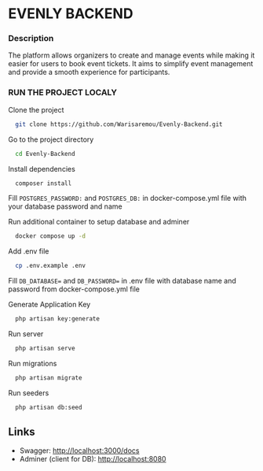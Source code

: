 # EVENLY BACKEND

### Description

The platform allows organizers to create and manage events while making it easier for users to book event tickets. It aims to simplify event management and provide a smooth experience for participants.

### RUN THE PROJECT LOCALY

Clone the project

```bash
  git clone https://github.com/Warisaremou/Evenly-Backend.git
```

Go to the project directory

```bash
  cd Evenly-Backend
```

Install dependencies

```bash
  composer install
```

Fill `POSTGRES_PASSWORD:` and `POSTGRES_DB:` in docker-compose.yml file with your database password and name

Run additional container to setup database and adminer

```bash
  docker compose up -d
```

Add .env file

```bash
  cp .env.example .env
```

Fill `DB_DATABASE=` and `DB_PASSWORD=` in .env file with database name and password from docker-compose.yml file

Generate Application Key

```bash
  php artisan key:generate
```

Run server

```bash
  php artisan serve
```

Run migrations

```bash
  php artisan migrate
```

Run seeders

```bash
  php artisan db:seed
```

## Links

-   Swagger: <http://localhost:3000/docs>
-   Adminer (client for DB): <http://localhost:8080>
